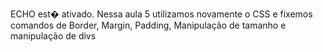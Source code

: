 ECHO est� ativado.
Nessa aula 5 utilizamos novamente o CSS e fixemos comandos de Border, Margin, Padding, Manipulação de tamanho e manipulação de divs